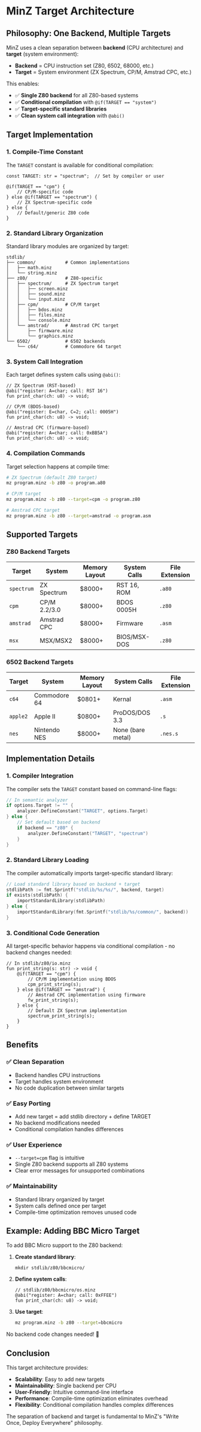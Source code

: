 # MinZ Target Architecture

## Philosophy: One Backend, Multiple Targets

MinZ uses a clean separation between **backend** (CPU architecture) and **target** (system environment):

- **Backend** = CPU instruction set (Z80, 6502, 68000, etc.)
- **Target** = System environment (ZX Spectrum, CP/M, Amstrad CPC, etc.)

This enables:
- ✅ **Single Z80 backend** for all Z80-based systems
- ✅ **Conditional compilation** with `@if(TARGET == "system")`
- ✅ **Target-specific standard libraries** 
- ✅ **Clean system call integration** with `@abi()`

## Target Implementation

### 1. Compile-Time Constant

The `TARGET` constant is available for conditional compilation:

```minz
const TARGET: str = "spectrum";  // Set by compiler or user

@if(TARGET == "cpm") {
    // CP/M-specific code
} else @if(TARGET == "spectrum") {
    // ZX Spectrum-specific code  
} else {
    // Default/generic Z80 code
}
```

### 2. Standard Library Organization

Standard library modules are organized by target:

```
stdlib/
├── common/           # Common implementations
│   ├── math.minz
│   └── string.minz
├── z80/              # Z80-specific  
│   ├── spectrum/     # ZX Spectrum target
│   │   ├── screen.minz
│   │   ├── sound.minz
│   │   └── input.minz
│   ├── cpm/          # CP/M target
│   │   ├── bdos.minz
│   │   ├── files.minz
│   │   └── console.minz
│   └── amstrad/      # Amstrad CPC target
│       ├── firmware.minz
│       └── graphics.minz
└── 6502/             # 6502 backends
    └── c64/          # Commodore 64 target
```

### 3. System Call Integration

Each target defines system calls using `@abi()`:

```minz
// ZX Spectrum (RST-based)
@abi("register: A=char; call: RST 16")
fun print_char(ch: u8) -> void;

// CP/M (BDOS-based)  
@abi("register: E=char, C=2; call: 0005H")
fun print_char(ch: u8) -> void;

// Amstrad CPC (firmware-based)
@abi("register: A=char; call: 0xBB5A")
fun print_char(ch: u8) -> void;
```

### 4. Compilation Commands

Target selection happens at compile time:

```bash
# ZX Spectrum (default Z80 target)
mz program.minz -b z80 -o program.a80

# CP/M target
mz program.minz -b z80 --target=cpm -o program.z80

# Amstrad CPC target  
mz program.minz -b z80 --target=amstrad -o program.asm
```

## Supported Targets

### Z80 Backend Targets

| Target | System | Memory Layout | System Calls | File Extension |
|--------|--------|---------------|--------------|----------------|
| `spectrum` | ZX Spectrum | $8000+ | RST 16, ROM | `.a80` |
| `cpm` | CP/M 2.2/3.0 | $8000+ | BDOS 0005H | `.z80` |
| `amstrad` | Amstrad CPC | $8000+ | Firmware | `.asm` |
| `msx` | MSX/MSX2 | $8000+ | BIOS/MSX-DOS | `.z80` |

### 6502 Backend Targets

| Target | System | Memory Layout | System Calls | File Extension |
|--------|--------|---------------|--------------|----------------|
| `c64` | Commodore 64 | $0801+ | Kernal | `.asm` |
| `apple2` | Apple II | $0800+ | ProDOS/DOS 3.3 | `.s` |
| `nes` | Nintendo NES | $8000+ | None (bare metal) | `.nes.s` |

## Implementation Details

### 1. Compiler Integration

The compiler sets the `TARGET` constant based on command-line flags:

```go
// In semantic analyzer
if options.Target != "" {
    analyzer.DefineConstant("TARGET", options.Target)
} else {
    // Set default based on backend
    if backend == "z80" {
        analyzer.DefineConstant("TARGET", "spectrum")
    }
}
```

### 2. Standard Library Loading

The compiler automatically imports target-specific standard library:

```go  
// Load standard library based on backend + target
stdlibPath := fmt.Sprintf("stdlib/%s/%s/", backend, target)
if exists(stdlibPath) {
    importStandardLibrary(stdlibPath)
} else {
    importStandardLibrary(fmt.Sprintf("stdlib/%s/common/", backend))
}
```

### 3. Conditional Code Generation

All target-specific behavior happens via conditional compilation - no backend changes needed:

```minz
// In stdlib/z80/io.minz  
fun print_string(s: str) -> void {
    @if(TARGET == "cpm") {
        // CP/M implementation using BDOS
        cpm_print_string(s);
    } else @if(TARGET == "amstrad") {
        // Amstrad CPC implementation using firmware
        fw_print_string(s);
    } else {
        // Default ZX Spectrum implementation
        spectrum_print_string(s);
    }
}
```

## Benefits

### ✅ Clean Separation
- Backend handles CPU instructions
- Target handles system environment
- No code duplication between similar targets

### ✅ Easy Porting  
- Add new target = add stdlib directory + define TARGET
- No backend modifications needed
- Conditional compilation handles differences

### ✅ User Experience
- `--target=cpm` flag is intuitive
- Single Z80 backend supports all Z80 systems
- Clear error messages for unsupported combinations

### ✅ Maintainability
- Standard library organized by target
- System calls defined once per target
- Compile-time optimization removes unused code

## Example: Adding BBC Micro Target

To add BBC Micro support to the Z80 backend:

1. **Create standard library**:
   ```
   mkdir stdlib/z80/bbcmicro/
   ```

2. **Define system calls**:
   ```minz
   // stdlib/z80/bbcmicro/os.minz
   @abi("register: A=char; call: 0xFFEE")
   fun print_char(ch: u8) -> void;
   ```

3. **Use target**:
   ```bash
   mz program.minz -b z80 --target=bbcmicro
   ```

No backend code changes needed! 🎉

## Conclusion

This target architecture provides:
- **Scalability**: Easy to add new targets
- **Maintainability**: Single backend per CPU
- **User-Friendly**: Intuitive command-line interface  
- **Performance**: Compile-time optimization eliminates overhead
- **Flexibility**: Conditional compilation handles complex differences

The separation of backend and target is fundamental to MinZ's "Write Once, Deploy Everywhere" philosophy.